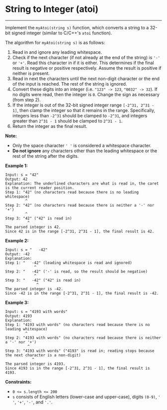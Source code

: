 # String to Integer (atoi)
____
Implement the `myAtoi(string s)` function, which converts a string to a 32-bit signed integer (similar to C/C++'s `atoi` function).

The algorithm for `myAtoi(string s)` is as follows:

1. Read in and ignore any leading whitespace.
2. Check if the next character (if not already at the end of the string) is `'-'` or `'+'`. Read this character in if it is either. This determines if the final result is negative or positive respectively. Assume the result is positive if neither is present.
3. Read in next the characters until the next non-digit character or the end of the input is reached. The rest of the string is ignored.
4. Convert these digits into an integer (i.e. `"123" -> 123`, `"0032" -> 32`). If no digits were read, then the integer is `0`. Change the sign as necessary (from step 2).
5. If the integer is out of the 32-bit signed integer range `[-2^31, 2^31 - 1]`, then clamp the integer so that it remains in the range. Specifically, integers less than `-2^31` should be clamped to `-2^31`, and integers greater than `2^31 - 1` should be clamped to `2^31 - 1`.
6. Return the integer as the final result.

**Note:**

* Only the space character `' '` is considered a whitespace character.
* **Do not ignore** any characters other than the leading whitespace or the rest of the string after the digits.


**Example 1:**
```
Input: s = "42"
Output: 42
Explanation: The underlined characters are what is read in, the caret is the current reader position.
Step 1: "42" (no characters read because there is no leading whitespace)
         ^
Step 2: "42" (no characters read because there is neither a '-' nor '+')
         ^
Step 3: "42" ("42" is read in)
          ^
The parsed integer is 42.
Since 42 is in the range [-2^31, 2^31 - 1], the final result is 42.
```
**Example 2:**
```
Input: s = "   -42"
Output: -42
Explanation:
Step 1: "   -42" (leading whitespace is read and ignored)
             ^
Step 2: "   -42" ('-' is read, so the result should be negative)
             ^
Step 3: "   -42" ("42" is read in)
              ^
The parsed integer is -42.
Since -42 is in the range [-2^31, 2^31 - 1], the final result is -42.
```
**Example 3:**
```
Input: s = "4193 with words"
Output: 4193
Explanation:
Step 1: "4193 with words" (no characters read because there is no leading whitespace)
         ^
Step 2: "4193 with words" (no characters read because there is neither a '-' nor '+')
          ^
Step 3: "4193 with words" ("4193" is read in; reading stops because the next character is a non-digit)
            ^
The parsed integer is 4193.
Since 4193 is in the range [-2^31, 2^31 - 1], the final result is 4193.
```

**Constraints:**

* `0 <= s.length <= 200`
* `s` consists of English letters (lower-case and upper-case), digits `(0-9)`, `' '`, `'+'`, `'-'`, and `'.'`.